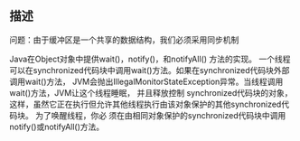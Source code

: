 ## 描述
问题：由于缓冲区是一个共享的数据结构，我们必须采用同步机制


Java在Object对象中提供wait()，notify()，和notifyAll() 方法的实现。
一个线程可以在synchronized代码块中调用wait()方法。如果在synchronized代码块外部调用wait()方法，
JVM会抛出IllegalMonitorStateException异常。当线程调用wait()方法，JVM让这个线程睡眠，
并且释放控制 synchronized代码块的对象，这样，虽然它正在执行但允许其他线程执行由该对象保护的其他synchronized代码块。
为了唤醒线程，你必 须在由相同对象保护的synchronized代码块中调用notify()或notifyAll()方法。